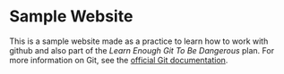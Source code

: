 # Sample Website
This is a sample website made as a practice to learn how to work with github and also part of the *Learn Enough Git To Be Dangerous* plan. For more information on Git, see the [official Git documentation](https://git-scm.com/).

